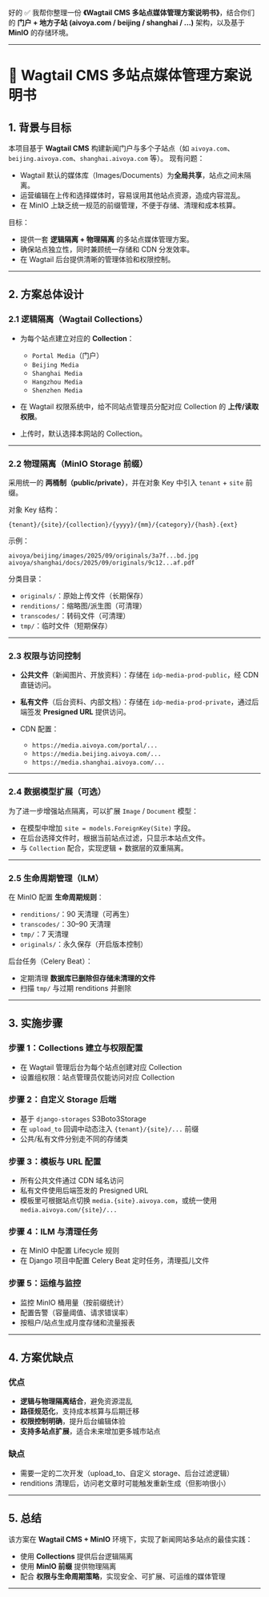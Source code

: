 好的 ✅
我帮你整理一份 **《Wagtail CMS 多站点媒体管理方案说明书》**，结合你们的 **门户 + 地方子站 (aivoya.com / beijing / shanghai / …)** 架构，以及基于 **MinIO** 的存储环境。

---

# 📝 Wagtail CMS 多站点媒体管理方案说明书

## 1. 背景与目标

本项目基于 **Wagtail CMS** 构建新闻门户与多个子站点（如 `aivoya.com`、`beijing.aivoya.com`、`shanghai.aivoya.com` 等）。
现有问题：

- Wagtail 默认的媒体库（Images/Documents）为**全局共享**，站点之间未隔离。
- 运营编辑在上传和选择媒体时，容易误用其他站点资源，造成内容混乱。
- 在 MinIO 上缺乏统一规范的前缀管理，不便于存储、清理和成本核算。

目标：

- 提供一套 **逻辑隔离 + 物理隔离** 的多站点媒体管理方案。
- 确保站点独立性，同时兼顾统一存储和 CDN 分发效率。
- 在 Wagtail 后台提供清晰的管理体验和权限控制。

---

## 2. 方案总体设计

### 2.1 逻辑隔离（Wagtail Collections）

- 为每个站点建立对应的 **Collection**：

  - `Portal Media`（门户）
  - `Beijing Media`
  - `Shanghai Media`
  - `Hangzhou Media`
  - `Shenzhen Media`

- 在 Wagtail 权限系统中，给不同站点管理员分配对应 Collection 的 **上传/读取权限**。
- 上传时，默认选择本网站的 Collection。

---

### 2.2 物理隔离（MinIO Storage 前缀）

采用统一的 **两桶制（public/private）**，并在对象 Key 中引入 `tenant` + `site` 前缀。

对象 Key 结构：

```
{tenant}/{site}/{collection}/{yyyy}/{mm}/{category}/{hash}.{ext}
```

示例：

```
aivoya/beijing/images/2025/09/originals/3a7f...bd.jpg
aivoya/shanghai/docs/2025/09/originals/9c12...af.pdf
```

分类目录：

- `originals/`：原始上传文件（长期保存）
- `renditions/`：缩略图/派生图（可清理）
- `transcodes/`：转码文件（可清理）
- `tmp/`：临时文件（短期保存）

---

### 2.3 权限与访问控制

- **公共文件**（新闻图片、开放资料）：存储在 `idp-media-prod-public`，经 CDN 直链访问。
- **私有文件**（后台资料、内部文档）：存储在 `idp-media-prod-private`，通过后端签发 **Presigned URL** 提供访问。
- CDN 配置：

  - `https://media.aivoya.com/portal/...`
  - `https://media.beijing.aivoya.com/...`
  - `https://media.shanghai.aivoya.com/...`

---

### 2.4 数据模型扩展（可选）

为了进一步增强站点隔离，可以扩展 `Image` / `Document` 模型：

- 在模型中增加 `site = models.ForeignKey(Site)` 字段。
- 在后台选择文件时，根据当前站点过滤，只显示本站点文件。
- 与 `Collection` 配合，实现逻辑 + 数据层的双重隔离。

---

### 2.5 生命周期管理（ILM）

在 MinIO 配置 **生命周期规则**：

- `renditions/`：90 天清理（可再生）
- `transcodes/`：30–90 天清理
- `tmp/`：7 天清理
- `originals/`：永久保存（开启版本控制）

后台任务（Celery Beat）：

- 定期清理 **数据库已删除但存储未清理的文件**
- 扫描 `tmp/` 与过期 renditions 并删除

---

## 3. 实施步骤

### 步骤 1：Collections 建立与权限配置

- 在 Wagtail 管理后台为每个站点创建对应 Collection
- 设置组权限：站点管理员仅能访问对应 Collection

### 步骤 2：自定义 Storage 后端

- 基于 `django-storages` S3Boto3Storage
- 在 `upload_to` 回调中动态注入 `{tenant}/{site}/...` 前缀
- 公共/私有文件分别走不同的存储类

### 步骤 3：模板与 URL 配置

- 所有公共文件通过 CDN 域名访问
- 私有文件使用后端签发的 Presigned URL
- 模板里可根据站点切换 `media.{site}.aivoya.com`，或统一使用 `media.aivoya.com/{site}/...`

### 步骤 4：ILM 与清理任务

- 在 MinIO 中配置 Lifecycle 规则
- 在 Django 项目中配置 Celery Beat 定时任务，清理孤儿文件

### 步骤 5：运维与监控

- 监控 MinIO 桶用量（按前缀统计）
- 配置告警（容量阈值、请求错误率）
- 按租户/站点生成月度存储和流量报表

---

## 4. 方案优缺点

### 优点

- **逻辑与物理隔离结合**，避免资源混乱
- **路径规范化**，支持成本核算与后期迁移
- **权限控制明确**，提升后台编辑体验
- **支持多站点扩展**，适合未来增加更多城市站点

### 缺点

- 需要一定的二次开发（upload_to、自定义 storage、后台过滤逻辑）
- renditions 清理后，访问老文章时可能触发重新生成（但影响很小）

---

## 5. 总结

该方案在 **Wagtail CMS + MinIO** 环境下，实现了新闻网站多站点的最佳实践：

- 使用 **Collections** 提供后台逻辑隔离
- 使用 **MinIO 前缀** 提供物理隔离
- 配合 **权限与生命周期策略**，实现安全、可扩展、可运维的媒体管理

---
